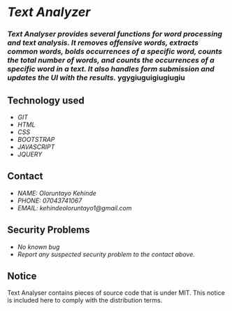 # _Text Analyzer_
### _Text Analyser provides several functions for word processing and text analysis. It removes offensive words, extracts common words, bolds occurrences of a specific word, counts the total number of words, and counts the occurrences of a specific word in a text. It also handles form submission and updates the UI with the results._ ygygiuguigiugiugiu

## Technology used
* _GIT_
* _HTML_
* _CSS_
* _BOOTSTRAP_
* _JAVASCRIPT_
* _JQUERY_

## Contact
* _NAME: Oloruntayo Kehinde_
* _PHONE: 07043741067_
* _EMAIL: kehindeoloruntayo1@gmail.com_

## Security Problems
* _No known bug_
* _Report any suspected security problem to the contact above._

## Notice
Text Analyser contains pieces of source code that is under MIT. This notice is included here to comply with the distribution terms.
